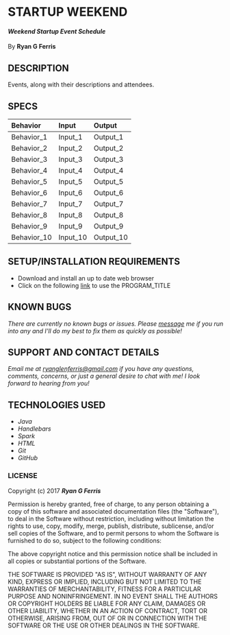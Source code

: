 # STARTUP WEEKEND

#### _Weekend Startup Event Schedule_

By **Ryan G Ferris**

## DESCRIPTION

Events, along with their descriptions and attendees.

## SPECS

| Behavior | Input | Output |
| :------------- | :------------- | :------------- |
| Behavior_1 | Input_1 | Output_1 |
| Behavior_2 | Input_2 | Output_2 |
| Behavior_3 | Input_3 | Output_3 |
| Behavior_4 | Input_4 | Output_4 |
| Behavior_5 | Input_5 | Output_5 |
| Behavior_6 | Input_6 | Output_6 |
| Behavior_7 | Input_7 | Output_7 |
| Behavior_8 | Input_8 | Output_8 |
| Behavior_9 | Input_9 | Output_9 |
| Behavior_10 | Input_10 | Output_10 |

## SETUP/INSTALLATION REQUIREMENTS

* Download and install an up to date web browser
* Click on the following [link](GitHub_Repository_Link) to use the PROGRAM_TITLE

## KNOWN BUGS

_There are currently no known bugs or issues. Please [message](mailto:ryanglenferris@gmail.com) me if you run into any and I'll do my best to fix them as quickly as possible!_

## SUPPORT AND CONTACT DETAILS

_Email me at [ryanglenferris@gmail.com](mailto:ryanglenferris@gmail.com) if you have any questions, comments, concerns, or just a general desire to chat with me! I look forward to hearing from you!_

## TECHNOLOGIES USED

* _Java_
* _Handlebars_
* _Spark_
* _HTML_
* _Git_
* _GitHub_

### LICENSE

Copyright (c) 2017 ****_Ryan G Ferris_****

Permission is hereby granted, free of charge, to any person obtaining a copy of this software and associated documentation files (the "Software"), to deal in the Software without restriction, including without limitation the rights to use, copy, modify, merge, publish, distribute, sublicense, and/or sell copies of the Software, and to permit persons to whom the Software is furnished to do so, subject to the following conditions:

The above copyright notice and this permission notice shall be included in all copies or substantial portions of the Software.

THE SOFTWARE IS PROVIDED "AS IS", WITHOUT WARRANTY OF ANY KIND, EXPRESS OR IMPLIED, INCLUDING BUT NOT LIMITED TO THE WARRANTIES OF MERCHANTABILITY, FITNESS FOR A PARTICULAR PURPOSE AND NONINFRINGEMENT. IN NO EVENT SHALL THE AUTHORS OR COPYRIGHT HOLDERS BE LIABLE FOR ANY CLAIM, DAMAGES OR OTHER LIABILITY, WHETHER IN AN ACTION OF CONTRACT, TORT OR OTHERWISE, ARISING FROM, OUT OF OR IN CONNECTION WITH THE SOFTWARE OR THE USE OR OTHER DEALINGS IN THE SOFTWARE.
